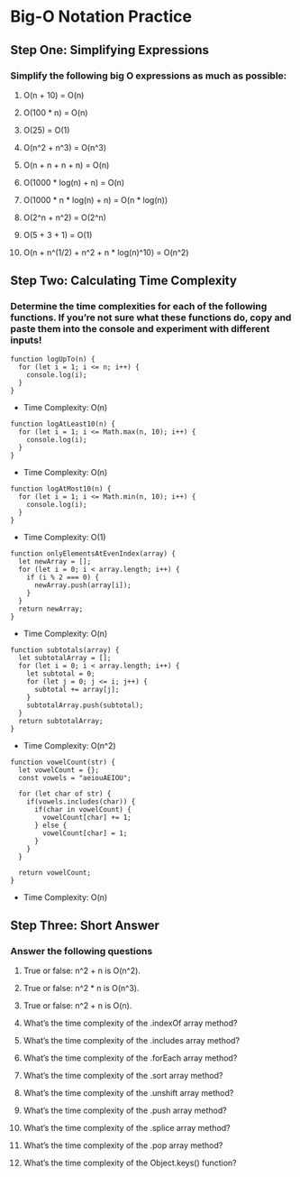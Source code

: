 # Big-O Notation Practice

## Step One: Simplifying Expressions

### Simplify the following big O expressions as much as possible:

1. O(n + 10) = O(n)

2. O(100 * n) = O(n)

3. O(25) = O(1)

4. O(n^2 + n^3) = O(n^3)

5. O(n + n + n + n) = O(n)

6. O(1000 * log(n) + n) = O(n)

7. O(1000 * n * log(n) + n) = O(n * log(n))

8. O(2^n + n^2) = O(2^n)

9. O(5 + 3 + 1) = O(1)

10. O(n + n^(1/2) + n^2 + n * log(n)^10) = O(n^2)

## Step Two: Calculating Time Complexity

### Determine the time complexities for each of the following functions. If you’re not sure what these functions do, copy and paste them into the console and experiment with different inputs!

```
function logUpTo(n) {
  for (let i = 1; i <= n; i++) {
    console.log(i);
  }
} 
```

- Time Complexity: O(n)

```
function logAtLeast10(n) {
  for (let i = 1; i <= Math.max(n, 10); i++) {
    console.log(i);
  }
}
```

- Time Complexity: O(n)

```
function logAtMost10(n) {
  for (let i = 1; i <= Math.min(n, 10); i++) {
    console.log(i);
  }
}
```

- Time Complexity: O(1)

```
function onlyElementsAtEvenIndex(array) {
  let newArray = [];
  for (let i = 0; i < array.length; i++) {
    if (i % 2 === 0) {
      newArray.push(array[i]);
    }
  }
  return newArray;
}
```

- Time Complexity: O(n)

```
function subtotals(array) {
  let subtotalArray = [];
  for (let i = 0; i < array.length; i++) {
    let subtotal = 0;
    for (let j = 0; j <= i; j++) {
      subtotal += array[j];
    }
    subtotalArray.push(subtotal);
  }
  return subtotalArray;
}
```

- Time Complexity: O(n^2)

```
function vowelCount(str) {
  let vowelCount = {};
  const vowels = "aeiouAEIOU";

  for (let char of str) {
    if(vowels.includes(char)) {
      if(char in vowelCount) {
        vowelCount[char] += 1;
      } else {
        vowelCount[char] = 1;
      }
    }
  }

  return vowelCount;
}
```

- Time Complexity: O(n)

## Step Three: Short Answer

### Answer the following questions

1. True or false: n^2 + n is O(n^2).

2. True or false: n^2 * n is O(n^3).

3. True or false: n^2 + n is O(n).

4. What’s the time complexity of the .indexOf array method?

5. What’s the time complexity of the .includes array method?

6. What’s the time complexity of the .forEach array method?

7. What’s the time complexity of the .sort array method?

8. What’s the time complexity of the .unshift array method?

9. What’s the time complexity of the .push array method?

10. What’s the time complexity of the .splice array method?

11. What’s the time complexity of the .pop array method?

12. What’s the time complexity of the Object.keys() function?
